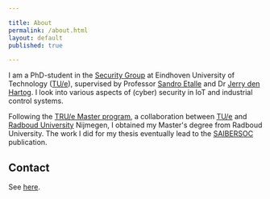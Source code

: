 ```yaml
---

title: About
permalink: /about.html
layout: default
published: true

---
```


I am a PhD-student in the [Security Group](https://security1.win.tue.nl) at Eindhoven University of Technology ([TU/e](https://www.tue.nl)), supervised by Professor [Sandro Etalle](https://www.win.tue.nl/~setalle) and Dr [Jerry den Hartog](https://www.win.tue.nl/~jhartog).
I look into various aspects of (cyber) security in IoT and industrial control systems.

Following the [TRU/e Master program](https://www.true-security.nl), a collaboration between [TU/e](https://www.tue.nl) and [Radboud University](https://www.ru.nl) Nijmegen, I obtained my Master's degree from Radboud University. The work I did for my thesis eventually lead to the [SAIBERSOC](/publications/saibersoc) publication.


## Contact
See [here](https://www.tue.nl/en/research/researchers/martin-rosso).
